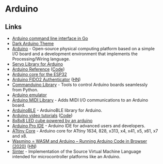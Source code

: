 # Arduino

## Links

- [Arduino command line interface in Go](https://github.com/arduino/arduino-cli)
- [Dark Arduino Theme](https://github.com/jeffThompson/DarkArduinoTheme)
- [Arduino](https://github.com/arduino/Arduino) - Open-source physical computing platform based on a simple I/O board and a development environment that implements the Processing/Wiring language.
- [Servo Library for Arduino](https://github.com/arduino-libraries/Servo)
- [Arduino Reference](https://www.arduino.cc/reference/en/) ([Code](https://github.com/arduino/reference-en))
- [Arduino core for the ESP32](https://github.com/espressif/arduino-esp32)
- [Arduino FIDO2 Authenticator](https://en.ovcharov.me/2020/06/29/uru-card-arduino-fido2-authenticator/) ([HN](https://news.ycombinator.com/item?id=23676006))
- [Commanduino Library](https://github.com/croningp/commanduino) - Tools to control Arduino boards seamlessly from Python.
- [Arduino emulator](https://github.com/ghewgill/emulino)
- [Arduino MIDI Library](https://github.com/FortySevenEffects/arduino_midi_library) - Adds MIDI I/O communications to an Arduino board.
- [ArduinoBLE](https://github.com/arduino-libraries/ArduinoBLE) - ArduinoBLE library for Arduino.
- [Arduino video tutorials](https://arduino-tutorials.net/) ([Code](https://github.com/BasOnTech/Arduino-Beginners-EN))
- [8x8x8 LED cube powered by an arduino](https://github.com/itsharryle/LED_CUBE)
- [Arduino Pro IDE](https://github.com/arduino/arduino-pro-ide) - Arduino IDE for advanced users and developers.
- [ATtiny Core](https://github.com/SpenceKonde/ATTinyCore) - Arduino core for ATtiny 1634, 828, x313, x4, x41, x5, x61, x7 and x8.
- [Wasmino = WASM and Arduino – Running Arduino Code in Browser (2020)](https://blog.yifangu.com/2020/12/30/wasmino-wasm-arduino-running-arduino-code-in-browser/) ([HN](https://news.ycombinator.com/item?id=25581081))
- [Sinter](https://github.com/source-academy/sinter) - Implementation of the Source Virtual Machine Language intended for microcontroller platforms like an Arduino.
